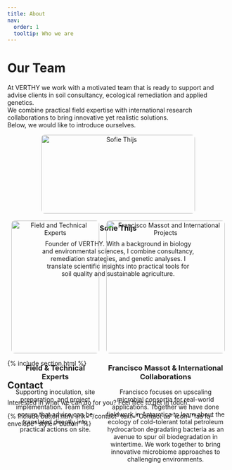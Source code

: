 ```yaml
---
title: About
nav:
  order: 1
  tooltip: Who we are
---
```


# Our Team

At VERTHY we work with a motivated team that is ready to support and advise clients in soil consultancy, ecological remediation and applied genetics.  
We combine practical field expertise with international research collaborations to bring innovative yet realistic solutions.  
Below, we would like to introduce ourselves.  

<div style="display: flex; justify-content: center; gap: 1rem; flex-wrap: wrap;">

  <div style="flex: 1 1 350px; max-width: 350px; text-align: center;">
    <img src="/VERTHY/images/20250718_105058-zoomed.jpg" alt="Sofie Thijs" style="width:100%; height:auto; border-radius:8px;">
    <h3>Sofie Thijs</h3>
    <p>Founder of VERTHY. With a background in biology and environmental sciences, I combine consultancy, remediation strategies, and genetic analyses. I translate scientific insights into practical tools for soil quality and sustainable agriculture.</p>
  </div>

  <div style="flex: 1 1 200px; max-width: 200px; text-align: center;">
    <img src="/VERTHY/images/reactor.png" alt="Field and Technical Experts" style="width:100%; height:auto; border-radius:8px;">
    <h3>Field & Technical Experts</h3>
    <p>Supporting inoculation, site preparation, and project implementation. Team field ensure that advice can be translated directly into practical actions on site.</p>
  </div>

  <div style="flex: 1 1 270px; max-width: 270px; text-align: center;">
    <img src="/VERTHY/images/antarctic.jpg" alt="Francisco Massot and International Projects" style="width:100%; height:auto; border-radius:8px;">
    <h3>Francisco Massot & International Collaborations</h3>
    <p>Francisco focuses on upscaling microbial consortia for real-world applications. Together we have done fieldwork in Antarctica to learn about the ecology of cold-tolerant total petroleum hydrocarbon degradating bacteria as an avenue to spur oil biodegradation in wintertime. We work together to bring innovative microbiome approaches to challenging environments.</p>
  </div>

</div>

{% include section.html %}

## Contact

Interested in what we can do for you? Feel free to get in touch.

{% include button.html 
   link="/contact" 
   text="Contact us" 
   icon="fas fa-envelope" 
   style="button" %}
